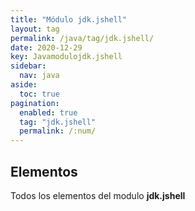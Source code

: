 ```yaml
---
title: "Módulo jdk.jshell"
layout: tag
permalink: /java/tag/jdk.jshell/
date: 2020-12-29
key: Javamodulojdk.jshell
sidebar: 
  nav: java
aside: 
  toc: true
pagination: 
  enabled: true
  tag: "jdk.jshell"
  permalink: /:num/
---
```


<h2>Elementos</h2>
Todos los elementos del modulo <strong>jdk.jshell</strong>
